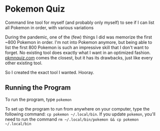 # Pokemon Quiz

Command line tool for myself (and probably only myself) to see if I can list all Pokemon in order, with various variations

During the pandemic, one of the (few) things I did was memorize the first ~800 Pokemon in order. I'm not into Pokemon anymore, but being able to list the first 800 Pokemon is such an impressive skill that I don't want to forget. No existing tool does exactly what I want in an optimized fashion. [pkmnquiz.com](https://pkmnquiz.com/) comes the closest, but it has its drawbacks, just like every other existing tool. 

So I created the exact tool I wanted. Hooray.

## Running the Program

To run the program, type `pokemon`

To set up the program to run from anywhere on your computer, type the following command: `cp pokemon ~/.local/bin`. If you update `pokemon`, you'll need to run the command `rm ~/.local/bin/pokemon && cp pokemon ~/.local/bin`
